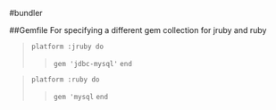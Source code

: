 #bundler

##Gemfile
For specifying a different gem collection for jruby and ruby

> `platform :jruby do`
>>`gem 'jdbc-mysql'`
>`end`

>`platform :ruby do`
>>`gem 'mysql`
>`end`


